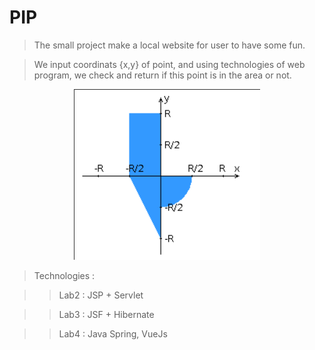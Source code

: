 # PIP
>The small project make a local website for user to have some fun.

>We input coordinats {x,y} of point, and using technologies of web program, we check and return if this point is in the area or not.

<p align="center"> 
<img src="https://github.com/0123456hahaha0123456/PIP/blob/master/git_pip.png">
</p>

>Technologies : 

>>Lab2 : JSP + Servlet
  
>>Lab3 : JSF + Hibernate
  
>>Lab4 : Java Spring, VueJs
